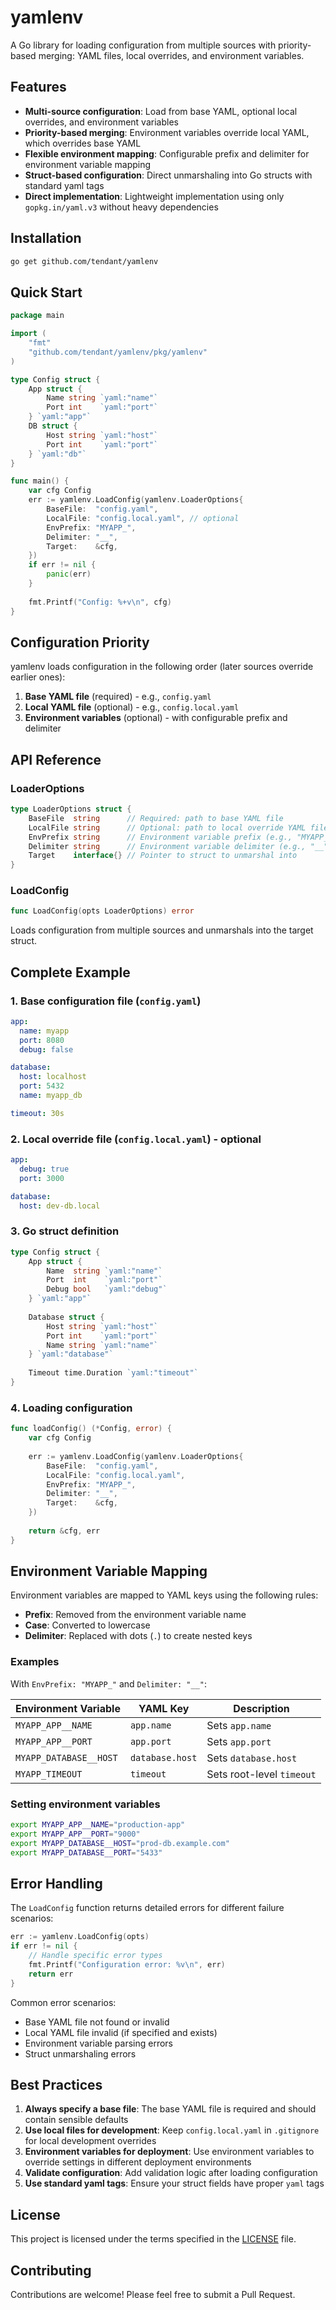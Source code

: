 # yamlenv

A Go library for loading configuration from multiple sources with priority-based merging: YAML files, local overrides, and environment variables.

## Features

- **Multi-source configuration**: Load from base YAML, optional local overrides, and environment variables
- **Priority-based merging**: Environment variables override local YAML, which overrides base YAML
- **Flexible environment mapping**: Configurable prefix and delimiter for environment variable mapping
- **Struct-based configuration**: Direct unmarshaling into Go structs with standard yaml tags
- **Direct implementation**: Lightweight implementation using only `gopkg.in/yaml.v3` without heavy dependencies

## Installation

```bash
go get github.com/tendant/yamlenv
```

## Quick Start

```go
package main

import (
    "fmt"
    "github.com/tendant/yamlenv/pkg/yamlenv"
)

type Config struct {
    App struct {
        Name string `yaml:"name"`
        Port int    `yaml:"port"`
    } `yaml:"app"`
    DB struct {
        Host string `yaml:"host"`
        Port int    `yaml:"port"`
    } `yaml:"db"`
}

func main() {
    var cfg Config
    err := yamlenv.LoadConfig(yamlenv.LoaderOptions{
        BaseFile:  "config.yaml",
        LocalFile: "config.local.yaml", // optional
        EnvPrefix: "MYAPP_",
        Delimiter: "__",
        Target:    &cfg,
    })
    if err != nil {
        panic(err)
    }
    
    fmt.Printf("Config: %+v\n", cfg)
}
```

## Configuration Priority

yamlenv loads configuration in the following order (later sources override earlier ones):

1. **Base YAML file** (required) - e.g., `config.yaml`
2. **Local YAML file** (optional) - e.g., `config.local.yaml`
3. **Environment variables** (optional) - with configurable prefix and delimiter

## API Reference

### LoaderOptions

```go
type LoaderOptions struct {
    BaseFile  string      // Required: path to base YAML file
    LocalFile string      // Optional: path to local override YAML file
    EnvPrefix string      // Environment variable prefix (e.g., "MYAPP_")
    Delimiter string      // Environment variable delimiter (e.g., "__")
    Target    interface{} // Pointer to struct to unmarshal into
}
```

### LoadConfig

```go
func LoadConfig(opts LoaderOptions) error
```

Loads configuration from multiple sources and unmarshals into the target struct.

## Complete Example

### 1. Base configuration file (`config.yaml`)

```yaml
app:
  name: myapp
  port: 8080
  debug: false

database:
  host: localhost
  port: 5432
  name: myapp_db

timeout: 30s
```

### 2. Local override file (`config.local.yaml`) - optional

```yaml
app:
  debug: true
  port: 3000

database:
  host: dev-db.local
```

### 3. Go struct definition

```go
type Config struct {
    App struct {
        Name  string `yaml:"name"`
        Port  int    `yaml:"port"`
        Debug bool   `yaml:"debug"`
    } `yaml:"app"`
    
    Database struct {
        Host string `yaml:"host"`
        Port int    `yaml:"port"`
        Name string `yaml:"name"`
    } `yaml:"database"`
    
    Timeout time.Duration `yaml:"timeout"`
}
```

### 4. Loading configuration

```go
func loadConfig() (*Config, error) {
    var cfg Config
    
    err := yamlenv.LoadConfig(yamlenv.LoaderOptions{
        BaseFile:  "config.yaml",
        LocalFile: "config.local.yaml",
        EnvPrefix: "MYAPP_",
        Delimiter: "__",
        Target:    &cfg,
    })
    
    return &cfg, err
}
```

## Environment Variable Mapping

Environment variables are mapped to YAML keys using the following rules:

- **Prefix**: Removed from the environment variable name
- **Case**: Converted to lowercase
- **Delimiter**: Replaced with dots (`.`) to create nested keys

### Examples

With `EnvPrefix: "MYAPP_"` and `Delimiter: "__"`:

| Environment Variable | YAML Key | Description |
|---------------------|----------|-------------|
| `MYAPP_APP__NAME` | `app.name` | Sets `app.name` |
| `MYAPP_APP__PORT` | `app.port` | Sets `app.port` |
| `MYAPP_DATABASE__HOST` | `database.host` | Sets `database.host` |
| `MYAPP_TIMEOUT` | `timeout` | Sets root-level `timeout` |

### Setting environment variables

```bash
export MYAPP_APP__NAME="production-app"
export MYAPP_APP__PORT="9000"
export MYAPP_DATABASE__HOST="prod-db.example.com"
export MYAPP_DATABASE__PORT="5433"
```

## Error Handling

The `LoadConfig` function returns detailed errors for different failure scenarios:

```go
err := yamlenv.LoadConfig(opts)
if err != nil {
    // Handle specific error types
    fmt.Printf("Configuration error: %v\n", err)
    return err
}
```

Common error scenarios:
- Base YAML file not found or invalid
- Local YAML file invalid (if specified and exists)
- Environment variable parsing errors
- Struct unmarshaling errors

## Best Practices

1. **Always specify a base file**: The base YAML file is required and should contain sensible defaults
2. **Use local files for development**: Keep `config.local.yaml` in `.gitignore` for local development overrides
3. **Environment variables for deployment**: Use environment variables to override settings in different deployment environments
4. **Validate configuration**: Add validation logic after loading configuration
5. **Use standard yaml tags**: Ensure your struct fields have proper `yaml` tags

## License

This project is licensed under the terms specified in the [LICENSE](LICENSE) file.

## Contributing

Contributions are welcome! Please feel free to submit a Pull Request.
